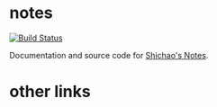 # notes

[![Build Status][travis-image]][travis-link]

Documentation and source code for [Shichao's Notes](http://notes.shichao.io).

[travis-image]: https://img.shields.io/travis/shichao-an/notes/master.png
[travis-link]: https://travis-ci.org/shichao-an/notes

# other links

[travis-link]: https://0xax.gitbooks.io/linux-insides/content/
[travis-link]: https://www.oreilly.com/library/view/pthreads-programming/9781449364724/ch04.html#pthreadunderscoreonce_mechanism
